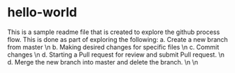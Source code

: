 # hello-world

This is a sample readme file that is created to explore the github process flow. 
This is done as part of exploring the following:
a. Create a new branch from master \n
b. Making desired changes for specific files \n
c. Commit changes \n
d. Starting a Pull request for review and submit Pull request.  \n
d. Merge the new branch into master and delete the branch. \n \n

